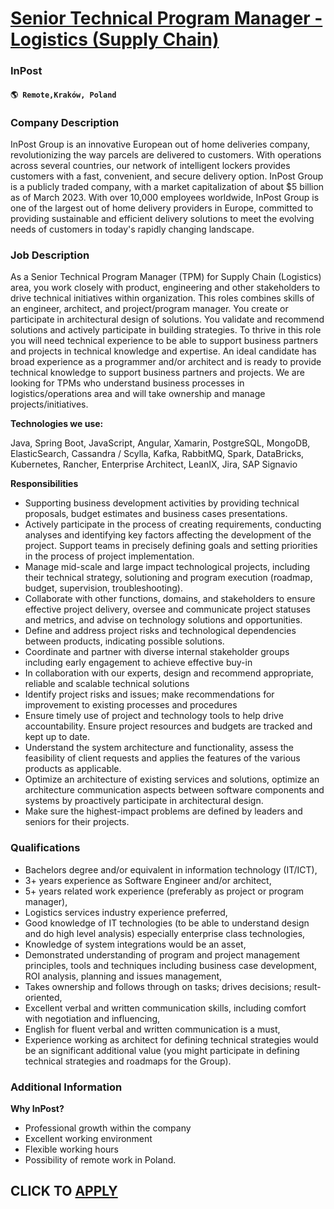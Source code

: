 # [Senior Technical Program Manager - Logistics (Supply Chain)](https://www.remotewlb.com/apply/senior-technical-program-manager-logistics-supply-chain)  
### InPost  
#### `🌎 Remote,Kraków, Poland`  

### **Company Description**

InPost Group is an innovative European out of home deliveries company, revolutionizing the way parcels are delivered to customers. With operations across several countries, our network of intelligent lockers provides customers with a fast, convenient, and secure delivery option. InPost Group is a publicly traded company, with a market capitalization of about $5 billion as of March 2023. With over 10,000 employees worldwide, InPost Group is one of the largest out of home delivery providers in Europe, committed to providing sustainable and efficient delivery solutions to meet the evolving needs of customers in today's rapidly changing landscape.

###  **Job Description**

As a Senior Technical Program Manager (TPM) for Supply Chain (Logistics) area, you work closely with product, engineering and other stakeholders to drive technical initiatives within organization. This roles combines skills of an engineer, architect, and project/program manager. You create or participate in architectural design of solutions. You validate and recommend solutions and actively participate in building strategies. To thrive in this role you will need technical experience to be able to support business partners and projects in technical knowledge and expertise. An ideal candidate has broad experience as a programmer and/or architect and is ready to provide technical knowledge to support business partners and projects. We are looking for TPMs who understand business processes in logistics/operations area and will take ownership and manage projects/initiatives.

 **Technologies we use:**

Java, Spring Boot, JavaScript, Angular, Xamarin, PostgreSQL, MongoDB, ElasticSearch, Cassandra / Scylla, Kafka, RabbitMQ, Spark, DataBricks, Kubernetes, Rancher, Enterprise Architect, LeanIX, Jira, SAP Signavio

 **Responsibilities**

  * Supporting business development activities by providing technical proposals, budget estimates and business cases presentations.
  * Actively participate in the process of creating requirements, conducting analyses and identifying key factors affecting the development of the project. Support teams in precisely defining goals and setting priorities in the process of project implementation.
  * Manage mid-scale and large impact technological projects, including their technical strategy, solutioning and program execution (roadmap, budget, supervision, troubleshooting).
  * Collaborate with other functions, domains, and stakeholders to ensure effective project delivery, oversee and communicate project statuses and metrics, and advise on technology solutions and opportunities.
  * Define and address project risks and technological dependencies between products, indicating possible solutions.
  * Coordinate and partner with diverse internal stakeholder groups including early engagement to achieve effective buy-in
  * In collaboration with our experts, design and recommend appropriate, reliable and scalable technical solutions
  * Identify project risks and issues; make recommendations for improvement to existing processes and procedures
  * Ensure timely use of project and technology tools to help drive accountability. Ensure project resources and budgets are tracked and kept up to date.
  * Understand the system architecture and functionality, assess the feasibility of client requests and applies the features of the various products as applicable.
  * Optimize an architecture of existing services and solutions, optimize an architecture communication aspects between software components and systems by proactively participate in architectural design.
  * Make sure the highest-impact problems are defined by leaders and seniors for their projects.

###  **Qualifications**

  * Bachelors degree and/or equivalent in information technology (IT/ICT),
  * 3+ years experience as Software Engineer and/or architect,
  * 5+ years related work experience (preferably as project or program manager),
  * Logistics services industry experience preferred,
  * Good knowledge of IT technologies (to be able to understand design and do high level analysis) especially enterprise class technologies,
  * Knowledge of system integrations would be an asset,
  * Demonstrated understanding of program and project management principles, tools and techniques including business case development, ROI analysis, planning and issues management,
  * Takes ownership and follows through on tasks; drives decisions; result-oriented,
  * Excellent verbal and written communication skills, including comfort with negotiation and influencing,
  * English for fluent verbal and written communication is a must,
  * Experience working as architect for defining technical strategies would be an significant additional value (you might participate in defining technical strategies and roadmaps for the Group).

###  **Additional Information**

 **Why InPost?**

  * Professional growth within the company
  * Excellent working environment
  * Flexible working hours
  * Possibility of remote work in Poland.

  
## CLICK TO [APPLY](https://www.remotewlb.com/apply/senior-technical-program-manager-logistics-supply-chain)

